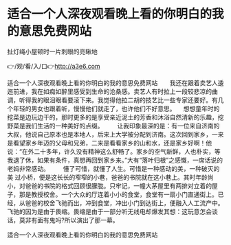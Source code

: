 # 适合一个人深夜观看晚上看的你明白的我的意思免费网站
扯灯绳小屋顿时一片刺眼的亮瞅地

👉/观/看/入/口👉http://a3e6.com

适合一个人深夜观看晚上看的你明白的我的意思免费网站　　我还在跟着卖艺人逶迤前进，我在如痴如醉里感受到生命的沧桑感。卖艺人有时拉上一段较悲凉的曲调，听得我的眼泪眼看要滚下来。我觉得他拉二胡的技艺比一些专家还要好。有几个年轻的男女也跟着听，慢慢他们就走了，也许他们不好意思。
　想想童年时的挖菜是边玩边干的，那时更多的是享受亲近泥土的芳香和沐浴自然清新的乐趣，挖野菜是我们生活的一种美好的点缀。
　　让我印象最深的是：有一位来自济南的大叔，他说自己原本也是本地人，后来上大学被分配到济南。这次回到家乡，一来是看望家乡年迈的父母和兄弟，二来是看看家乡的山和水，还是家乡好啊！他说：“在外二十多年，许久没有精神这么舒畅了。家乡的空气新鲜，人也朴实，等我退了休，如果有条件，真想再回到家乡来。”大有“落叶归根”之感慨，一席话说的老妈非常感动。
　　懂了可惜，就懂了人生。可惜是一种感动的美，一种破灭的美
过小桥，便是这长长的窄窄的小巷，爸爸的书院就在这小巷上。其时年龄尚小，对爸爸的书院的格式回顾很朦胧。只牢记，一幢大茅屋里有两排对立着的屋子，那是教授校舍。一个大众的厅连着小小的食堂，食堂有一扇小门直通街上。已经，从爸爸的校舍飞驰而出，冲到食堂，冲出小门到达街上，便融入人工流产中。飞驰的因为是由于畏缩。畏缩是由于一部分听无线电却爆发其想：这玩意怎会谈话，莫非有面有鬼吗?所以演出了那一幕。

适合一个人深夜观看晚上看的你明白的我的意思免费网站
